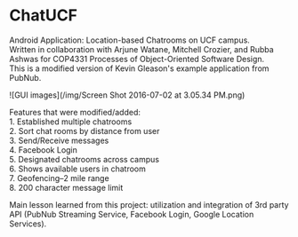 # ChatUCF

Android Application: Location-based Chatrooms on UCF campus.<br>
Written in collaboration with Arjune Watane, Mitchell Crozier, and Rubba Ashwas for COP4331 Processes of Object-Oriented Software Design.<br>
This is a modified version of Kevin Gleason's example application from PubNub.<br>

![GUI images](/img/Screen Shot 2016-07-02 at 3.05.34 PM.png)

Features that were modified/added:<br>
    1. Established multiple chatrooms <br>
    2. Sort chat rooms by distance from user <br>
    3. Send/Receive messages <br>
    4. Facebook Login <br>
    5. Designated chatrooms across campus <br>
    6. Shows available users in chatroom <br>
    7. Geofencing–2 mile range <br>
    8. 200 character message limit <br>
    
Main lesson learned from this project: utilization and integration of 3rd party API (PubNub Streaming Service, Facebook Login, Google Location Services). 





